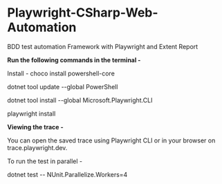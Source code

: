 # Playwright-CSharp-Web-Automation
BDD test automation Framework with Playwright and Extent Report

<b> Run the following commands in the terminal - </b>

Install - choco install powershell-core

dotnet tool update --global PowerShell

dotnet tool install --global Microsoft.Playwright.CLI

playwright install

<b> Viewing the trace - </b>

You can open the saved trace using Playwright CLI or in your browser on trace.playwright.dev.

To run the test in parallel -

dotnet test -- NUnit.Parallelize.Workers=4
